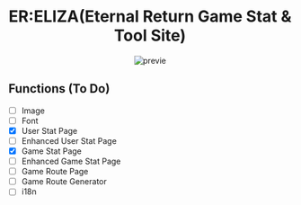 <h1 align="center">
  ER:ELIZA(Eternal Return Game Stat & Tool Site)
</h1>
<p align="center">
  <img src="https://github.com/moka-ayumu/er-eliza/blob/5cdbd0391559becf7af1d1e4eb8cf7d5f7deeb95/readme_files/er-eliza.gif" alt="previe" />
</p>

## Functions (To Do)
- [ ] Image
- [ ] Font
- [x] User Stat Page
- [ ] Enhanced User Stat Page
- [x] Game Stat Page
- [ ] Enhanced Game Stat Page
- [ ] Game Route Page
- [ ] Game Route Generator
- [ ] i18n
